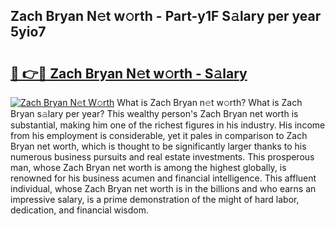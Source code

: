 ## Zach Bryan N𝚎t w𝚘rth - Part-y1F S𝚊lary per year 5yio7

# <h2><a href="http://gc49x4h.nevu.top/?p=Zach+Bryan">🔗 👉🔴 Zach Bryan N𝚎t w𝚘rth - S𝚊lary</a></h2>

[![Zach Bryan N𝚎t W𝚘rth](https://i.imgur.com/Oavwk0R.jpeg)](http://gc49x4h.nevu.top/?p=Zach+Bryan)
What is Zach Bryan n𝚎t w𝚘rth? What is Zach Bryan s𝚊lary per year?
This wealthy person's Zach Bryan net worth is substantial, making him one of the richest figures in his industry. His income from his employment is considerable, yet it pales in comparison to Zach Bryan net worth, which is thought to be significantly larger thanks to his numerous business pursuits and real estate investments. This prosperous man, whose Zach Bryan net worth is among the highest globally, is renowned for his business acumen and financial intelligence. This affluent individual, whose Zach Bryan net worth is in the billions and who earns an impressive salary, is a prime demonstration of the might of hard labor, dedication, and financial wisdom.
